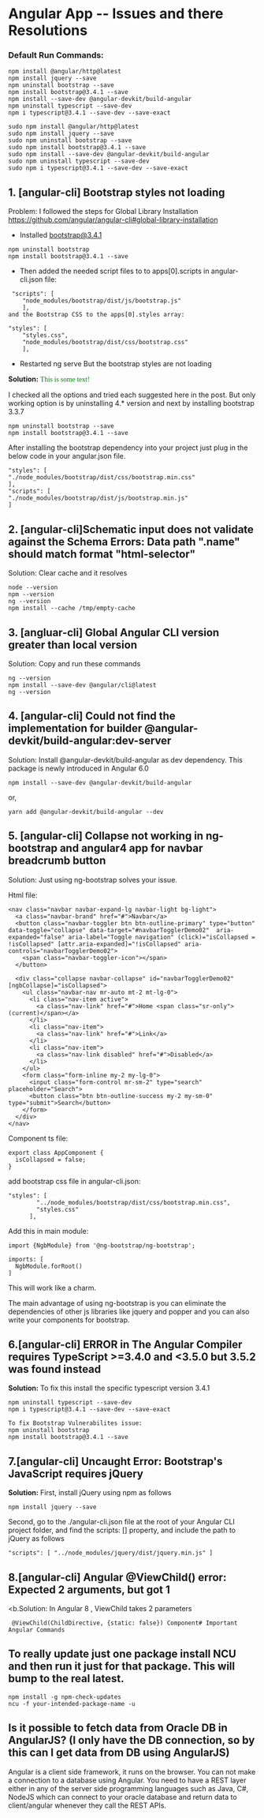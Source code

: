 # Angular App -- Issues and there Resolutions 

### Default Run Commands:
```
npm install @angular/http@latest
npm install jquery --save
npm uninstall bootstrap --save 
npm install bootstrap@3.4.1 --save 
npm install --save-dev @angular-devkit/build-angular
npm uninstall typescript --save-dev
npm i typescript@3.4.1 --save-dev --save-exact
```

```
sudo npm install @angular/http@latest
sudo npm install jquery --save
sudo npm uninstall bootstrap --save 
sudo npm install bootstrap@3.4.1 --save 
sudo npm install --save-dev @angular-devkit/build-angular
sudo npm uninstall typescript --save-dev
sudo npm i typescript@3.4.1 --save-dev --save-exact
```

## 1. [angular-cli] Bootstrap styles not loading 
 Problem: I followed the steps for Global Library Installation https://github.com/angular/angular-cli#global-library-installation
- Installed bootstrap@3.4.1 
``` 
npm uninstall bootstrap
npm install bootstrap@3.4.1 --save 
```
- Then added the needed script files to to apps[0].scripts in angular-cli.json file:
```
 "scripts": [
    "node_modules/bootstrap/dist/js/bootstrap.js"
    ],
and the Bootstrap CSS to the apps[0].styles array:

"styles": [
    "styles.css",
    "node_modules/bootstrap/dist/css/bootstrap.css"
    ],
```
- Restarted ng serve
But the bootstrap styles are not loading

<b>Solution:</b>
<font face="verdana" color="green">This is some text!</font>

I checked all the options and tried each suggested here in the post. But only working option is by uninstalling 4.* version and next by installing bootstrap 3.3.7  
``` 
npm uninstall bootstrap --save 
npm install bootstrap@3.4.1 --save 
```

After installing the bootstrap dependency into your project just plug in the below code in your angular.json file.
```
"styles": [
"./node_modules/bootstrap/dist/css/bootstrap.min.css"
],
"scripts": [
"./node_modules/bootstrap/dist/js/bootstrap.min.js"
]
```

## 2. [angular-cli]Schematic input does not validate against the Schema Errors:    Data path ".name" should match format "html-selector"
Solution:
Clear cache and it resolves
```
node --version
npm --version
ng --version
npm install --cache /tmp/empty-cache
```
## 3. [angluar-cli] Global Angular CLI version greater than local version
Solution:
Copy and run these commands
```
ng --version
npm install --save-dev @angular/cli@latest
ng --version
```

## 4. [angular-cli] Could not find the implementation for builder @angular-devkit/build-angular:dev-server
Solution:
Install @angular-devkit/build-angular as dev dependency. This package is newly introduced in Angular 6.0
```
npm install --save-dev @angular-devkit/build-angular
```
or,
```
yarn add @angular-devkit/build-angular --dev
```

## 5. [angular-cli] Collapse not working in ng-bootstrap and angular4 app for navbar breadcrumb button

Solution: Just using ng-bootstrap solves your issue.

Html file:
```
<nav class="navbar navbar-expand-lg navbar-light bg-light">
  <a class="navbar-brand" href="#">Navbar</a>
  <button class="navbar-toggler btn btn-outline-primary" type="button" data-toggle="collapse" data-target="#navbarTogglerDemo02"  aria-expanded="false" aria-label="Toggle navigation" (click)="isCollapsed = !isCollapsed" [attr.aria-expanded]="!isCollapsed" aria-controls="navbarTogglerDemo02">
    <span class="navbar-toggler-icon"></span>
  </button>

  <div class="collapse navbar-collapse" id="navbarTogglerDemo02" [ngbCollapse]="isCollapsed">
    <ul class="navbar-nav mr-auto mt-2 mt-lg-0">
      <li class="nav-item active">
        <a class="nav-link" href="#">Home <span class="sr-only">(current)</span></a>
      </li>
      <li class="nav-item">
        <a class="nav-link" href="#">Link</a>
      </li>
      <li class="nav-item">
        <a class="nav-link disabled" href="#">Disabled</a>
      </li>
    </ul>
    <form class="form-inline my-2 my-lg-0">
      <input class="form-control mr-sm-2" type="search" placeholder="Search">
      <button class="btn btn-outline-success my-2 my-sm-0" type="submit">Search</button>
    </form>
  </div>
</nav>
```
Component ts file:
```
export class AppComponent {
  isCollapsed = false;
}
```
add bootstrap css file in angular-cli.json:
```
"styles": [
        "../node_modules/bootstrap/dist/css/bootstrap.min.css",
        "styles.css"
      ],
```
Add this in main module:
```
import {NgbModule} from '@ng-bootstrap/ng-bootstrap';

imports: [
  NgbModule.forRoot()
]
```
This will work like a charm.

The main advantage of using ng-bootstrap is you can eliminate the dependencies of other js libraries like jquery and popper and you can also write your components for bootstrap.

## 6.[angular-cli] ERROR in The Angular Compiler requires TypeScript >=3.4.0 and <3.5.0 but 3.5.2 was found instead
<b>Solution:</b>
To fix this install the specific typescript version 3.4.1
```
npm uninstall typescript --save-dev
npm i typescript@3.4.1 --save-dev --save-exact

To fix Bootstrap Vulnerabilites issue:
npm uninstall bootstrap
npm install bootstrap@3.4.1 --save

```
## 7.[angular-cli] Uncaught Error: Bootstrap's JavaScript requires jQuery
<b>Solution:</b> First, install jQuery using npm as follows
```
npm install jquery --save
```
Second, go to the ./angular-cli.json file at the root of your Angular CLI project folder, and find the scripts: [] property, and include the path to jQuery as follows
```
"scripts": [ "../node_modules/jquery/dist/jquery.min.js" ]
```
## 8.[angular-cli] Angular @ViewChild() error: Expected 2 arguments, but got 1
<b.Solution:</b>
In Angular 8 , ViewChild takes 2 parameters
```
 @ViewChild(ChildDirective, {static: false}) Component# Important Angular Commands
```

## To really update just one package install NCU and then run it just for that package. This will bump to the real latest.
```
npm install -g npm-check-updates
ncu -f your-intended-package-name -u
```


## Is it possible to fetch data from Oracle DB in AngularJS? (I only have the DB connection, so by this can I get data from DB using AngularJS)
Angular is a client side framework, it runs on the browser. You can not make a connection to a database using Angular. You need to have a REST layer either in any of the server side programming languages such as Java, C#, NodeJS which can connect to your oracle database and return data to client/angular whenever they call the REST APIs.


